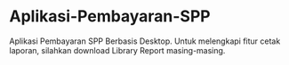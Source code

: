# Aplikasi-Pembayaran-SPP
Aplikasi Pembayaran SPP Berbasis Desktop. Untuk melengkapi fitur cetak laporan, silahkan download Library Report masing-masing.
